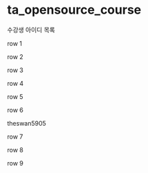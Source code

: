 # ta_opensource_course

수강생 아이디 목록

row 1

row 2

row 3

row 4

row 5

row 6

theswan5905

row 7

row 8

row 9
